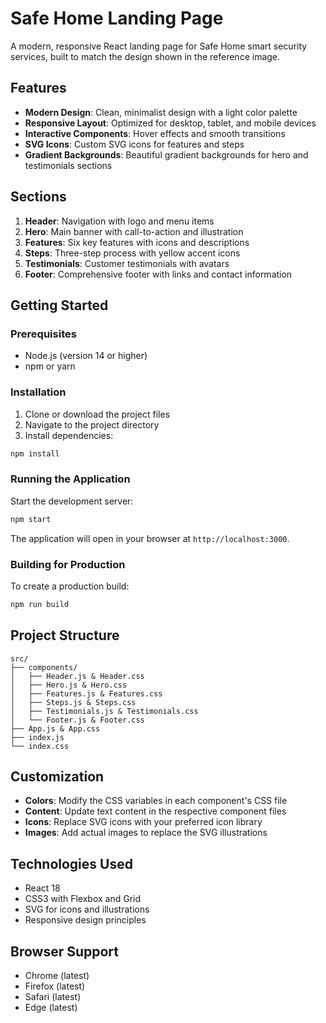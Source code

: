 # Safe Home Landing Page

A modern, responsive React landing page for Safe Home smart security services, built to match the design shown in the reference image.

## Features

- **Modern Design**: Clean, minimalist design with a light color palette
- **Responsive Layout**: Optimized for desktop, tablet, and mobile devices
- **Interactive Components**: Hover effects and smooth transitions
- **SVG Icons**: Custom SVG icons for features and steps
- **Gradient Backgrounds**: Beautiful gradient backgrounds for hero and testimonials sections

## Sections

1. **Header**: Navigation with logo and menu items
2. **Hero**: Main banner with call-to-action and illustration
3. **Features**: Six key features with icons and descriptions
4. **Steps**: Three-step process with yellow accent icons
5. **Testimonials**: Customer testimonials with avatars
6. **Footer**: Comprehensive footer with links and contact information

## Getting Started

### Prerequisites

- Node.js (version 14 or higher)
- npm or yarn

### Installation

1. Clone or download the project files
2. Navigate to the project directory
3. Install dependencies:

```bash
npm install
```

### Running the Application

Start the development server:

```bash
npm start
```

The application will open in your browser at `http://localhost:3000`.

### Building for Production

To create a production build:

```bash
npm run build
```

## Project Structure

```
src/
├── components/
│   ├── Header.js & Header.css
│   ├── Hero.js & Hero.css
│   ├── Features.js & Features.css
│   ├── Steps.js & Steps.css
│   ├── Testimonials.js & Testimonials.css
│   └── Footer.js & Footer.css
├── App.js & App.css
├── index.js
└── index.css
```

## Customization

- **Colors**: Modify the CSS variables in each component's CSS file
- **Content**: Update text content in the respective component files
- **Icons**: Replace SVG icons with your preferred icon library
- **Images**: Add actual images to replace the SVG illustrations

## Technologies Used

- React 18
- CSS3 with Flexbox and Grid
- SVG for icons and illustrations
- Responsive design principles

## Browser Support

- Chrome (latest)
- Firefox (latest)
- Safari (latest)
- Edge (latest)
